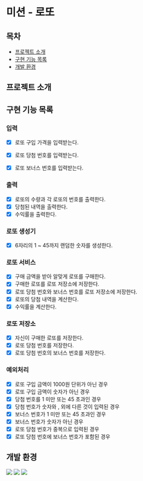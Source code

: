 # 미션 - 로또

## 목차
- [프로젝트 소개](#프로젝트-소개)
- [구현 기능 목록](#구현-기능-목록)
- [개발 환경](#개발-환경)
## 프로젝트 소개

## 구현 기능 목록
### 입력

- [x] 로또 구입 가격을 입력받는다.
- [x] 로또 당첨 번호를 입력받는다.
- [x] 로또 보너스 번호를 입력받는다.


### 출력

- [x] 로또의 수량과 각 로또의 번호를 출력한다.
- [x] 당첨된 내역을 출력한다.
- [x] 수익률을 출력한다.

### 로또 생성기

- [x] 6자리의 1 ~ 45까지 랜덤한 숫자를 생성한다.

### 로또 서비스

- [x] 구매 금액을 받아 알맞게 로또를 구매한다.
- [x] 구매한 로또를 로또 저장소에 저장한다.
- [x] 로또 당첨 번호와 보너스 번호를 로또 저장소에 저장한다.  
- [x] 로또의 당첨 내역을 계산한다.
- [x] 수익률을 계산한다.

### 로또 저장소
- [x] 자신이 구매한 로또를 저장한다.
- [x] 로또 당첨 번호를 저장한다.
- [x] 로또 당첨 번호의 보너스 번호를 저장한다.
       
### 예외처리

- [x] 로또 구입 금액이 1000원 단위가 아닌 경우
- [x] 로또 구입 금액이 숫자가 아닌 경우
- [x] 당첨 번호를 1 미만 또는 45 초과인 경우
- [x] 당첨 번호가 숫자와 , 외에 다른 것이 입력된 경우
- [x] 보너스 번호가 1 미만 또는 45 초과인 경우
- [x] 보너스 번호가 숫자가 아닌 경우
- [x] 로또 당첨 번호가 중복으로 입력된 경우
- [x] 로또 당첨 번호에 보너스 번호가 포함된 경우 

## 개발 환경
<img src="https://img.shields.io/badge/java-007396?style=for-the-badge&logo=java&logoColor=white">
<img src="https://img.shields.io/badge/git-F05032?style=for-the-badge&logo=git&logoColor=white">
<img src="https://img.shields.io/badge/github-181717?style=for-the-badge&logo=github&logoColor=white">
<br>
